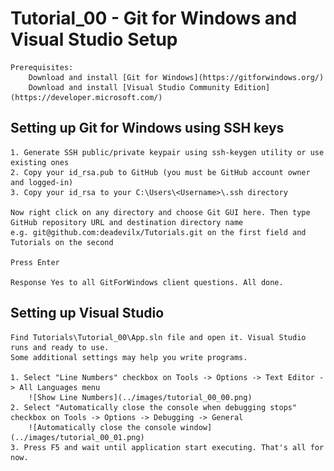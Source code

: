 # Tutorial_00 - Git for Windows and Visual Studio Setup

    Prerequisites:
        Download and install [Git for Windows](https://gitforwindows.org/)
        Download and install [Visual Studio Community Edition](https://developer.microsoft.com/)

## Setting up Git for Windows using SSH keys
    1. Generate SSH public/private keypair using ssh-keygen utility or use existing ones
    2. Copy your id_rsa.pub to GitHub (you must be GitHub account owner and logged-in)
    3. Copy your id_rsa to your C:\Users\<Username>\.ssh directory

    Now right click on any directory and choose Git GUI here. Then type GitHub repository URL and destination directory name
    e.g. git@github.com:deadevilx/Tutorials.git on the first field and Tutorials on the second

    Press Enter

    Response Yes to all GitForWindows client questions. All done.

## Setting up Visual Studio
    Find Tutorials\Tutorial_00\App.sln file and open it. Visual Studio runs and ready to use.
    Some additional settings may help you write programs.
    
    1. Select "Line Numbers" checkbox on Tools -> Options -> Text Editor -> All Languages menu
        ![Show Line Numbers](../images/tutorial_00_00.png)
    2. Select "Automatically close the console when debugging stops" checkbox on Tools -> Options -> Debugging -> General
        ![Automatically close the console window](../images/tutorial_00_01.png)
    3. Press F5 and wait until application start executing. That's all for now.
    
